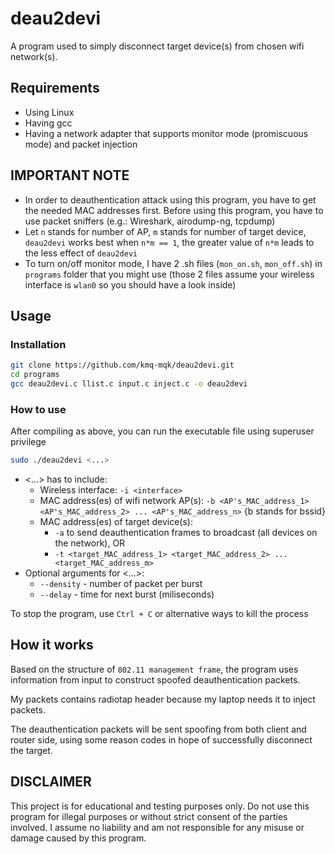 # deau2devi

A program used to simply disconnect target device(s) from chosen wifi network(s).

## Requirements
* Using Linux
* Having gcc
* Having a network adapter that supports monitor mode (promiscuous mode) and packet injection

## IMPORTANT NOTE
* In order to deauthentication attack using this program, you have to get the needed MAC addresses first. Before using this program, you have to use packet sniffers (e.g.: Wireshark, airodump-ng, tcpdump)
* Let `n` stands for number of AP, `m` stands for number of target device, `deau2devi` works best when `n*m == 1`, the greater value of `n*m` leads to the less effect of `deau2devi`
* To turn on/off monitor mode, I have 2 .sh files (`mon_on.sh`, `mon_off.sh`) in `programs` folder that you might use (those 2 files assume your wireless interface is `wlan0` so you should have a look inside)

## Usage

### Installation
```bash
git clone https://github.com/kmq-mqk/deau2devi.git
cd programs
gcc deau2devi.c llist.c input.c inject.c -o deau2devi
```

### How to use

After compiling as above, you can run the executable file using superuser privilege

```bash
sudo ./deau2devi <...>
```

* <...> has to include:
    * Wireless interface: `-i <interface>`
    * MAC address(es) of wifi network AP(s): `-b <AP's_MAC_address_1> <AP's_MAC_address_2> ... <AP's_MAC_address_n>` {b stands for bssid}
    * MAC address(es) of target device(s): 
        * `-a` to send deauthentication frames to broadcast (all devices on the network), OR
        * `-t <target_MAC_address_1> <target_MAC_address_2> ... <target_MAC_address_m>`
* Optional arguments for <...>:
    * `--density` - number of packet per burst
    * `--delay` - time for next burst (miliseconds)

To stop the program, use `Ctrl + C` or alternative ways to kill the process

## How it works
Based on the structure of `802.11 management frame`, the program uses information from input to construct spoofed deauthentication packets.

My packets contains radiotap header because my laptop needs it to inject packets.

The deauthentication packets will be sent spoofing from both client and router side, using some reason codes in hope of successfully disconnect the target.

## DISCLAIMER
This project is for educational and testing purposes only. Do not use this program for illegal purposes or without strict consent of the parties involved. I assume no liability and am not responsible for any misuse or damage caused by this program.